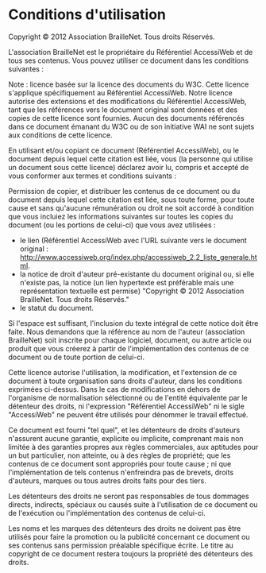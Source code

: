 Conditions d'utilisation
========================

Copyright © 2012 Association BrailleNet. Tous droits Réservés.

L'association BrailleNet est le propriétaire du Référentiel AccessiWeb et de tous ses contenus. Vous pouvez utiliser ce document dans les conditions suivantes :

Note : licence basée sur la licence des documents du W3C. Cette licence s'applique spécifiquement au Référentiel AccessiWeb. Notre licence autorise des extensions et des modifications du Référentiel AccessiWeb, tant que les références vers le document original sont données et des copies de cette licence sont fournies. Aucun des documents référencés dans ce document émanant du W3C ou de son initiative WAI ne sont sujets aux conditions de cette licence.

En utilisant et/ou copiant ce document (Référentiel AccessiWeb), ou le document depuis lequel cette citation est liée, vous (la personne qui utilise un document sous cette licence) déclarez avoir lu, compris et accepté de vous conformer aux termes et conditions suivants :

Permission de copier, et distribuer les contenus de ce document ou du document depuis lequel cette citation est liée, sous toute forme, pour toute cause et sans qu'aucune rémunération ou droit ne soit accordé à condition que vous incluiez les informations suivantes sur toutes les copies du document (ou les portions de celui-ci) que vous avez utilisées :

*    le lien (Référentiel AccessiWeb avec l'URL suivante vers le document original : http://www.accessiweb.org/index.php/accessiweb_2.2_liste_generale.html.
*    la notice de droit d'auteur pré-existante du document original ou, si elle n'existe pas, la notice (un lien hypertexte est préférable mais une représentation textuelle est permise) "Copyright © 2012 Association BrailleNet. Tous droits Réservés."
 *   le statut du document. 

Si l'espace est suffisant, l'inclusion du texte intégral de cette notice doit être faite. Nous demandons que la référence au nom de l'auteur (association BrailleNet) soit inscrite pour chaque logiciel, document, ou autre article ou produit que vous créerez à partir de l'implémentation des contenus de ce document ou de toute portion de celui-ci.

Cette licence autorise l'utilisation, la modification, et l'extension de ce document à toute organisation sans droits d'auteur, dans les conditions exprimées ci-dessus. Dans le cas de modifications en dehors de l'organisme de normalisation sélectionné ou de l'entité équivalente par le détenteur des droits, ni l'expression "Référentiel AccessiWeb" ni le sigle "AccessiWeb" ne peuvent être utilisés pour dénommer le travail effectué.

Ce document est fourni "tel quel", et les détenteurs de droits d'auteurs n'assurent aucune garantie, explicite ou implicite, comprenant mais non limitée à des garanties propres aux règles commerciales, aux aptitudes pour un but particulier, non atteinte, ou à des règles de propriété; que les contenus de ce document sont appropriés pour toute cause ; ni que l'implémentation de tels contenus n'enfreindra pas de brevets, droits d'auteurs, marques ou tous autres droits faits pour des tiers.

Les détenteurs des droits ne seront pas responsables de tous dommages directs, indirects, spéciaux ou causés suite à l'utilisation de ce document ou de l'exécution ou l'implémentation des contenus de celui-ci.

Les noms et les marques des détenteurs des droits ne doivent pas être utilisés pour faire la promotion ou la publicité concernant ce document ou ses contenus sans permission préalable spécifique écrite. Le titre au copyright de ce document restera toujours la propriété des détenteurs des droits.